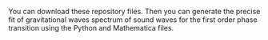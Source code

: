 You can download these repository files. Then you can generate the precise fit of gravitational waves spectrum of sound waves for the first order phase transition using the Python and Mathematica files.
